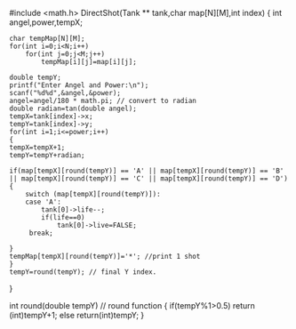 #include <math.h>
DirectShot(Tank ** tank,char map[N][M],int index)
{
    int angel,power,tempX;
    
    char tempMap[N][M];    
    for(int i=0;i<N;i++)
        for(int j=0;j<M;j++)
            tempMap[i][j]=map[i][j];
    
    double tempY;
    printf("Enter Angel and Power:\n");
    scanf("%d%d",&angel,&power);
    angel=angel/180 * math.pi; // convert to radian
    double radian=tan(double angel);
    tempX=tank[index]->x;
    tempY=tank[index]->y;
    for(int i=1;i<=power;i++)
    {
    tempX=tempX+1;
    tempY=tempY+radian;
    
    if(map[tempX][round(tempY)] == 'A' || map[tempX][round(tempY)] == 'B' || map[tempX][round(tempY)] == 'C' || map[tempX][round(tempY)] == 'D')
    {
        switch (map[tempX][round(tempY)]):
        case 'A':
            tank[0]->life--;
            if(life==0)
                tank[0]->live=FALSE;
         break;

    }
    tempMap[tempX][round(tempY)]='*'; //print 1 shot
    }
    tempY=round(tempY); // final Y index.
}

int round(double tempY) // round function
{
    if(tempY%1>0.5)
        return (int)tempY+1;
    else
        return(int)tempY;
 }

